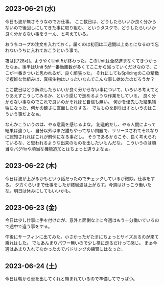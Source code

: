 ## 2023-06-21 (水)

今日も波が無さそうなのでお仕事。
ここ数日は、どうしたらいいか良く分からないので後回しにしてきた事に取り組む、
というタスクで、どうしたらいいか良く分からない事をうーん、と考えている。

おうちコープの注文を入れておく。届くのは初回は二週間以上あとになるので忘れないうちに入れておこうという事で。

夜は[[728x]]。ようやくUnit 5が終わった。このUnitは全然進まなくてきつかったなぁ。後半はUnit 5が一番動画数が多くてここから減っていくだけなので、ここが一番きついと思われるが、良く頑張った。
それにしてもSplicingのこの精緻で複雑な仕組みは、真核生物はいったいなんでこんな事し始めたのだろうか？

ここ数日はどう解決したらいいか良く分からない事について、いろいろ考えてとりあえずこうしてみるか、という感じで進めるような作業をしている。
良く分からない事なのでこれで良いのかそれほど自信も無い。
何かを優先した結果犠牲になった、何かの醜さに直面したりする。
でもものを創り出すというのはこういう事だよなぁ。

なんかこういうのは、やる意義を感じるよな。
創造的だし、やる人間によって結果は違うし、自分以外はまだ誰もやってない問題で、リリースされてそれなりに認知されればこれが前例になる事だし。
そうであるからこそ、良く考えられているな、と思われるような出来のものを出したいもんだな。
こういうのは順当なバグfixや順当な機能追加とはちょっと違うよなぁ。

## 2023-06-22 (木)

今日は波が上がるかもという話だったのでチェックしているが微妙。仕事をする。
夕方くらいまで仕事をしたが結局波は上がらず。今週はけっこう働いたな。明日は休みにしてもいいかも。

## 2023-06-23 (金)

今日は少し仕事に手を付けたが、意外と面倒な上に今週はもう十分働いているので途中で違う事をする。

午後にサーフィンに出てみた。小さかったがたまにちょっとサイズあるのが来て乗れはした。
でもあんまりパワー無いので少し横に走るだけって感じ。
まぁ今週はあまり入れてなかったのでパドリングの練習にはなった。

## 2023-06-24 (土)

今日は朝から車を出してくれと頼まれているので準備してでっぱつ。
